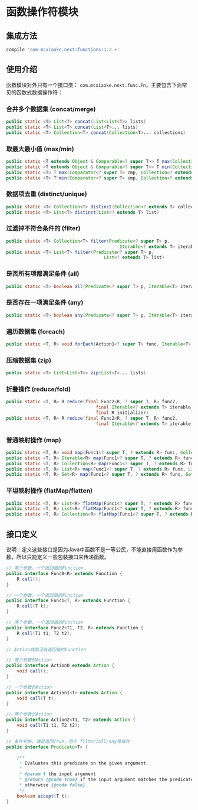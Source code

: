 # 函数操作符模块

## 集成方法

```groovy
compile 'com.mcxiaoke.next:functions:1.2.+'
```

## 使用介绍

函数模块对外只有一个接口类： `com.mcxiaoke.next.func.Fn`，主要包含下面常见的函数式数据操作符：

### 合并多个数据集 (concat/merge)

```java
public static <T> List<T> concat(List<List<T>> lists)
public static <T> List<T> concat(List<T>... lists)
public static <T> Collection<T> concat(Collection<T>... collections)
```

### 取最大最小值 (max/min)

```java
public static <T extends Object & Comparable<? super T>> T max(Collection<? extends T> collection)
public static <T extends Object & Comparable<? super T>> T min(Collection<? extends T> collection)
public static <T> T max(Comparator<? super T> cmp, Collection<? extends T> collection)
public static <T> T min(Comparator<? super T> cmp, Collection<? extends T> collection)
```

### 数据项去重 (distinct/unique)

```java
public static <T> Collection<T> distinct(Collection<? extends T> collection)
public static <T> List<T> distinct(List<? extends T> list)
```

### 过滤掉不符合条件的 (filter)

```java
public static <T> Collection<T> filter(Predicate<? super T> p,
                                           Iterable<? extends T> iterable)
public static <T> List<T> filter(Predicate<? super T> p,
                                     List<? extends T> list)                                          
```

### 是否所有项都满足条件 (all)

```java
public static <T> boolean all(Predicate<? super T> p, Iterable<T> iterable)
```

### 是否存在一项满足条件 (any)

```java
public static <T> boolean any(Predicate<? super T> p, Iterable<T> iterable)
```


### 遍历数据集 (foreach)

```java
public static <T, R> void forEach(Action1<? super T> func, Iterable<T> iterable)
```

###  压缩数据集 (zip)

```java
public static <T> List<List<T>> zip(List<T>... lists)
```

### 折叠操作 (reduce/fold)

```java
public static <T, R> R reduce(final Func2<R, ? super T, R> func2,
                                  final Iterable<? extends T> iterable,
                                  final R initializer)
public static <T, R> R reduce(final Func2<R, ? super T, R> func2,
                                  final Iterable<? extends T> iterable)
```

### 普通映射操作 (map)

```java
public static <T, R> void map(Func1<? super T, ? extends R> func, Collection<T> from, Collection<R> to)
public static <T, R> Iterable<R> map(Func1<? super T, ? extends R> func, Iterable<T> iterable)
public static <T, R> Collection<R> map(Func1<? super T, ? extends R> func, Collection<T> collection)
public static <T, R> List<R> map(Func1<? super T, ? extends R> func, List<T> list)
public static <T, R> Set<R> map(Func1<? super T, ? extends R> func, Set<T> set)

```

### 平坦映射操作 (flatMap/flatten)

```java
public static <T, R> List<R> flatMap(Func1<? super T, ? extends R> func, List<List<T>> lists)
public static <T, R> List<R> flatMap(Func1<? super T, ? extends R> func, List<T>... lists)
public static <T, R> Collection<R> flatMap(Func1<? super T, ? extends R> func, Collection<T>... collections)
```

## 接口定义

说明：定义这些接口是因为Java中函数不是一等公民，不能直接用函数作为参数，所以只能定义一些包装接口来传递函数。

```java
// 零个参数，一个返回值的Function
public interface Func0<R> extends Function {
    R call();
}

// 一个参数，一个返回值的Function
public interface Func1<T, R> extends Function {
    R call(T t);
}

// 两个参数，一个返回值的Function
public interface Func2<T1, T2, R> extends Function {
    R call(T1 t1, T2 t2);
}

// Action就是没有返回值的Function

// 零个参数的Action
public interface Action0 extends Action {
    void call();
}

// 一个参数的Action
public interface Action1<T> extends Action {
    void call(T t);
}

// 两个参数的Action
public interface Action2<T1, T2> extends Action {
    void call(T1 t1, T2 t2);
}

// 条件判断，满足返回True，用于 filter/all/any等操作
public interface Predicate<T> {

    /**
     * Evaluates this predicate on the given argument.
     *
     * @param t the input argument
     * @return {@code true} if the input argument matches the predicate,
     * otherwise {@code false}
     */
    boolean accept(T t);
}
```
